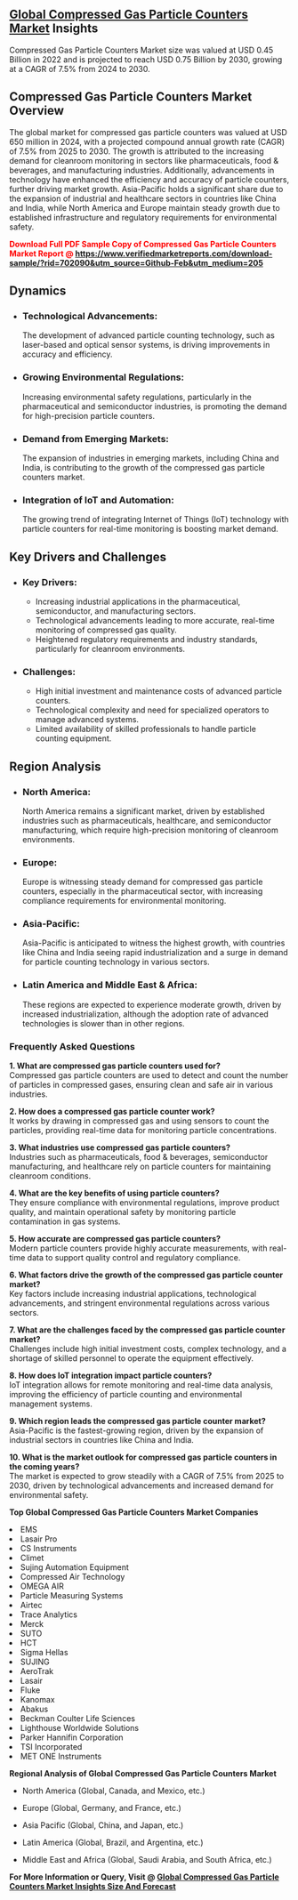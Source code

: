 <h2><a href="https://www.verifiedmarketreports.com/download-sample/?rid=702090&amp;utm_source=Github&amp;utm_medium=205" target="_blank">Global Compressed Gas Particle Counters Market</a> Insights</h2><p>Compressed Gas Particle Counters Market size was valued at USD 0.45 Billion in 2022 and is projected to reach USD 0.75 Billion by 2030, growing at a CAGR of 7.5% from 2024 to 2030.</p><p> <h2>Compressed Gas Particle Counters Market Overview</h2> <p>The global market for compressed gas particle counters was valued at USD 650 million in 2024, with a projected compound annual growth rate (CAGR) of 7.5% from 2025 to 2030. The growth is attributed to the increasing demand for cleanroom monitoring in sectors like pharmaceuticals, food & beverages, and manufacturing industries. Additionally, advancements in technology have enhanced the efficiency and accuracy of particle counters, further driving market growth. Asia-Pacific holds a significant share due to the expansion of industrial and healthcare sectors in countries like China and India, while North America and Europe maintain steady growth due to established infrastructure and regulatory requirements for environmental safety.</p> <p><strong><p><span class=""><span style="color: #ff0000;"><strong>Download Full PDF Sample Copy of Compressed Gas Particle Counters Market Report</strong> @ </span><a href="https://www.verifiedmarketreports.com/download-sample/?rid=702090&amp;utm_source=Github-Feb&amp;utm_medium=205" target="_blank">https://www.verifiedmarketreports.com/download-sample/?rid=702090&amp;utm_source=Github-Feb&amp;utm_medium=205</a></span></p></strong></p> <h2>Dynamics</h2> <ul> <li><h3>Technological Advancements:</h3> The development of advanced particle counting technology, such as laser-based and optical sensor systems, is driving improvements in accuracy and efficiency.</li> <li><h3>Growing Environmental Regulations:</h3> Increasing environmental safety regulations, particularly in the pharmaceutical and semiconductor industries, is promoting the demand for high-precision particle counters.</li> <li><h3>Demand from Emerging Markets:</h3> The expansion of industries in emerging markets, including China and India, is contributing to the growth of the compressed gas particle counters market.</li> <li><h3>Integration of IoT and Automation:</h3> The growing trend of integrating Internet of Things (IoT) technology with particle counters for real-time monitoring is boosting market demand.</li> </ul> <h2>Key Drivers and Challenges</h2> <ul> <li><h3>Key Drivers:</h3> <ul> <li>Increasing industrial applications in the pharmaceutical, semiconductor, and manufacturing sectors.</li> <li>Technological advancements leading to more accurate, real-time monitoring of compressed gas quality.</li> <li>Heightened regulatory requirements and industry standards, particularly for cleanroom environments.</li> </ul> </li> <li><h3>Challenges:</h3> <ul> <li>High initial investment and maintenance costs of advanced particle counters.</li> <li>Technological complexity and need for specialized operators to manage advanced systems.</li> <li>Limited availability of skilled professionals to handle particle counting equipment.</li> </ul> </li> </ul> <h2>Region Analysis</h2> <ul> <li><h3>North America:</h3> North America remains a significant market, driven by established industries such as pharmaceuticals, healthcare, and semiconductor manufacturing, which require high-precision monitoring of cleanroom environments.</li> <li><h3>Europe:</h3> Europe is witnessing steady demand for compressed gas particle counters, especially in the pharmaceutical sector, with increasing compliance requirements for environmental monitoring.</li> <li><h3>Asia-Pacific:</h3> Asia-Pacific is anticipated to witness the highest growth, with countries like China and India seeing rapid industrialization and a surge in demand for particle counting technology in various sectors.</li> <li><h3>Latin America and Middle East & Africa:</h3> These regions are expected to experience moderate growth, driven by increased industrialization, although the adoption rate of advanced technologies is slower than in other regions.</li> </ul> <h3>Frequently Asked Questions</h3> <p><strong>1. What are compressed gas particle counters used for?</strong><br>Compressed gas particle counters are used to detect and count the number of particles in compressed gases, ensuring clean and safe air in various industries.</p> <p><strong>2. How does a compressed gas particle counter work?</strong><br>It works by drawing in compressed gas and using sensors to count the particles, providing real-time data for monitoring particle concentrations.</p> <p><strong>3. What industries use compressed gas particle counters?</strong><br>Industries such as pharmaceuticals, food & beverages, semiconductor manufacturing, and healthcare rely on particle counters for maintaining cleanroom conditions.</p> <p><strong>4. What are the key benefits of using particle counters?</strong><br>They ensure compliance with environmental regulations, improve product quality, and maintain operational safety by monitoring particle contamination in gas systems.</p> <p><strong>5. How accurate are compressed gas particle counters?</strong><br>Modern particle counters provide highly accurate measurements, with real-time data to support quality control and regulatory compliance.</p> <p><strong>6. What factors drive the growth of the compressed gas particle counter market?</strong><br>Key factors include increasing industrial applications, technological advancements, and stringent environmental regulations across various sectors.</p> <p><strong>7. What are the challenges faced by the compressed gas particle counter market?</strong><br>Challenges include high initial investment costs, complex technology, and a shortage of skilled personnel to operate the equipment effectively.</p> <p><strong>8. How does IoT integration impact particle counters?</strong><br>IoT integration allows for remote monitoring and real-time data analysis, improving the efficiency of particle counting and environmental management systems.</p> <p><strong>9. Which region leads the compressed gas particle counter market?</strong><br>Asia-Pacific is the fastest-growing region, driven by the expansion of industrial sectors in countries like China and India.</p> <p><strong>10. What is the market outlook for compressed gas particle counters in the coming years?</strong><br>The market is expected to grow steadily with a CAGR of 7.5% from 2025 to 2030, driven by technological advancements and increased demand for environmental safety.</p> </p><p><strong>Top Global Compressed Gas Particle Counters Market Companies</strong></p><div data-test-id=""><p><li>EMS</li><li> Lasair Pro</li><li> CS Instruments</li><li> Climet</li><li> Sujing Automation Equipment</li><li> Compressed Air Technology</li><li> OMEGA AIR</li><li> Particle Measuring Systems</li><li> Airtec</li><li> Trace Analytics</li><li> Merck</li><li> SUTO</li><li> HCT</li><li> Sigma Hellas</li><li> SUJING</li><li> AeroTrak</li><li> Lasair</li><li> Fluke</li><li> Kanomax</li><li> Abakus</li><li> Beckman Coulter Life Sciences</li><li> Lighthouse Worldwide Solutions</li><li> Parker Hannifin Corporation</li><li> TSI Incorporated</li><li> MET ONE Instruments</li></p><div><strong>Regional Analysis of&nbsp;Global Compressed Gas Particle Counters Market</strong></div><ul><li dir="ltr"><p dir="ltr">North America&nbsp;(Global, Canada, and Mexico, etc.)</p></li><li dir="ltr"><p dir="ltr">Europe (Global, Germany, and France, etc.)</p></li><li dir="ltr"><p dir="ltr">Asia Pacific&nbsp;(Global, China, and Japan, etc.)</p></li><li dir="ltr"><p dir="ltr">Latin America&nbsp;(Global, Brazil, and Argentina, etc.)</p></li><li dir="ltr">Middle East and Africa&nbsp;(Global, Saudi Arabia, and South Africa, etc.)</li></ul><p><strong>For More Information or Query, Visit @&nbsp;</strong><strong><a href="https://www.verifiedmarketreports.com/product/compressed-gas-particle-counters-market/?utm_source=Github&amp;utm_medium=205" target="_blank">Global Compressed Gas Particle Counters Market Insights Size And Forecast</a></strong></p></div>

